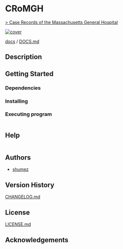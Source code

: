 <!--
Filename: 	README.md
Project: 	/Users/shume/Developer/physician/CRoMGH
Author: 	shumez <https://github.com/shumez>
Created: 	2019-02-15 21:40:0
Modified: 	2019-04-04 14:08:48
-----
Copyright (c) 2019 shumez
-->

# CRoMGH

[> Case Records of the Massachusetts General Hospital][CRoMGH]

[![cover](img/)][img]


[docs] / [DOCS.md]


## Description


## Getting Started



### Dependencies



### Installing



### Executing program

```
```

## Help

```
```

## Authors

* [shumez]

## Version History

[CHANGELOG.md]

## License

[LICENSE.md]


## Acknowledgements


<!-- ------------------------------- -->
[shumez]: shumez
[img]: img/
[DOCS.md]: docs/DOCS.md
[docs]: docs/
[CHANGELOG.md]: CHANGELOG.md
[LICENSE.md]: LICENSE.md

[CRoMGH]: https://www.nejm.org/medical-articles/case-records-of-the-massachusetts-general-hospital